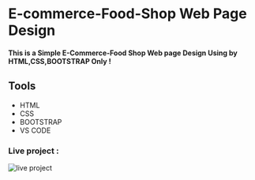 # E-commerce-Food-Shop Web Page Design

#### This is a Simple E-Commerce-Food Shop Web page Design Using by HTML,CSS,BOOTSTRAP Only !

## Tools

- HTML
- CSS
- BOOTSTRAP
- VS CODE

### Live project :

![live project](https://user-images.githubusercontent.com/82101597/133239241-1ed4cc94-0075-4859-92df-2f9866837034.gif)
